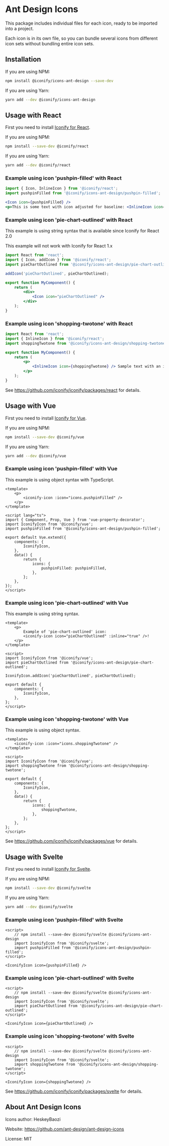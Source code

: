 # Ant Design Icons

This package includes individual files for each icon, ready to be imported into a project.

Each icon is in its own file, so you can bundle several icons from different icon sets without bundling entire icon sets.

## Installation

If you are using NPM:

```bash
npm install @iconify/icons-ant-design --save-dev
```

If you are using Yarn:

```bash
yarn add --dev @iconify/icons-ant-design
```

## Usage with React

First you need to install [Iconify for React](https://github.com/iconify/iconify/packages/react).

If you are using NPM:

```bash
npm install --save-dev @iconify/react
```

If you are using Yarn:

```bash
yarn add --dev @iconify/react
```

### Example using icon 'pushpin-filled' with React

```js
import { Icon, InlineIcon } from '@iconify/react';
import pushpinFilled from '@iconify/icons-ant-design/pushpin-filled';
```

```jsx
<Icon icon={pushpinFilled} />
<p>This is some text with icon adjusted for baseline: <InlineIcon icon={pushpinFilled} /></p>
```

### Example using icon 'pie-chart-outlined' with React

This example is using string syntax that is available since Iconify for React 2.0

This example will not work with Iconify for React 1.x

```jsx
import React from 'react';
import { Icon, addIcon } from '@iconify/react';
import pieChartOutlined from '@iconify/icons-ant-design/pie-chart-outlined';

addIcon('pieChartOutlined', pieChartOutlined);

export function MyComponent() {
	return (
		<div>
			<Icon icon="pieChartOutlined" />
		</div>
	);
}
```

### Example using icon 'shopping-twotone' with React

```jsx
import React from 'react';
import { InlineIcon } from '@iconify/react';
import shoppingTwotone from '@iconify/icons-ant-design/shopping-twotone';

export function MyComponent() {
	return (
		<p>
			<InlineIcon icon={shoppingTwotone} /> Sample text with an icon.
		</p>
	);
}
```

See https://github.com/iconify/iconify/packages/react for details.

## Usage with Vue

First you need to install [Iconify for Vue](https://github.com/iconify/iconify/packages/vue).

If you are using NPM:

```bash
npm install --save-dev @iconify/vue
```

If you are using Yarn:

```bash
yarn add --dev @iconify/vue
```

### Example using icon 'pushpin-filled' with Vue

This example is using object syntax with TypeScript.

```vue
<template>
	<p>
		<iconify-icon :icon="icons.pushpinFilled" />
	</p>
</template>

<script lang="ts">
import { Component, Prop, Vue } from 'vue-property-decorator';
import IconifyIcon from '@iconify/vue';
import pushpinFilled from '@iconify/icons-ant-design/pushpin-filled';

export default Vue.extend({
	components: {
		IconifyIcon,
	},
	data() {
		return {
			icons: {
				pushpinFilled: pushpinFilled,
			},
		};
	},
});
</script>
```

### Example using icon 'pie-chart-outlined' with Vue

This example is using string syntax.

```vue
<template>
	<p>
		Example of 'pie-chart-outlined' icon:
		<iconify-icon icon="pieChartOutlined" :inline="true" />!
	</p>
</template>

<script>
import IconifyIcon from '@iconify/vue';
import pieChartOutlined from '@iconify/icons-ant-design/pie-chart-outlined';

IconifyIcon.addIcon('pieChartOutlined', pieChartOutlined);

export default {
	components: {
		IconifyIcon,
	},
};
</script>
```

### Example using icon 'shopping-twotone' with Vue

This example is using object syntax.

```vue
<template>
	<iconify-icon :icon="icons.shoppingTwotone" />
</template>

<script>
import IconifyIcon from '@iconify/vue';
import shoppingTwotone from '@iconify/icons-ant-design/shopping-twotone';

export default {
	components: {
		IconifyIcon,
	},
	data() {
		return {
			icons: {
				shoppingTwotone,
			},
		};
	},
};
</script>
```

See https://github.com/iconify/iconify/packages/vue for details.

## Usage with Svelte

First you need to install [Iconify for Svelte](https://github.com/iconify/iconify/packages/svelte).

If you are using NPM:

```bash
npm install --save-dev @iconify/svelte
```

If you are using Yarn:

```bash
yarn add --dev @iconify/svelte
```

### Example using icon 'pushpin-filled' with Svelte

```svelte
<script>
    // npm install --save-dev @iconify/svelte @iconify/icons-ant-design
    import IconifyIcon from '@iconify/svelte';
    import pushpinFilled from '@iconify/icons-ant-design/pushpin-filled';
</script>

<IconifyIcon icon={pushpinFilled} />
```

### Example using icon 'pie-chart-outlined' with Svelte

```svelte
<script>
    // npm install --save-dev @iconify/svelte @iconify/icons-ant-design
    import IconifyIcon from '@iconify/svelte';
    import pieChartOutlined from '@iconify/icons-ant-design/pie-chart-outlined';
</script>

<IconifyIcon icon={pieChartOutlined} />
```

### Example using icon 'shopping-twotone' with Svelte

```svelte
<script>
    // npm install --save-dev @iconify/svelte @iconify/icons-ant-design
    import IconifyIcon from '@iconify/svelte';
    import shoppingTwotone from '@iconify/icons-ant-design/shopping-twotone';
</script>

<IconifyIcon icon={shoppingTwotone} />
```

See https://github.com/iconify/iconify/packages/svelte for details.

## About Ant Design Icons

Icons author: HeskeyBaozi

Website: https://github.com/ant-design/ant-design-icons

License: MIT
